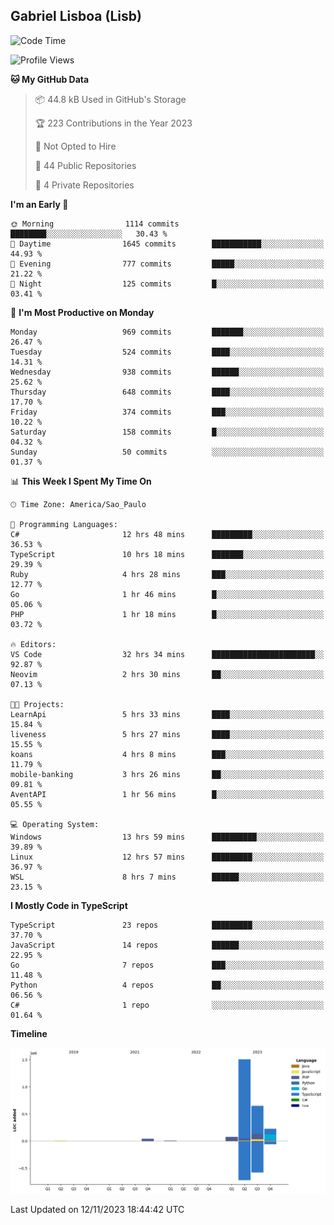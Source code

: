 ## Gabriel Lisboa (Lisb)

<!--START_SECTION:waka-->
![Code Time](http://img.shields.io/badge/Code%20Time-302%20hrs%2011%20mins-blue)

![Profile Views](http://img.shields.io/badge/Profile%20Views-2-blue)

**🐱 My GitHub Data** 

> 📦 44.8 kB Used in GitHub's Storage 
 > 
> 🏆 223 Contributions in the Year 2023
 > 
> 🚫 Not Opted to Hire
 > 
> 📜 44 Public Repositories 
 > 
> 🔑 4 Private Repositories 
 > 
**I'm an Early 🐤** 

```text
🌞 Morning                1114 commits        ████████░░░░░░░░░░░░░░░░░   30.43 % 
🌆 Daytime                1645 commits        ███████████░░░░░░░░░░░░░░   44.93 % 
🌃 Evening                777 commits         █████░░░░░░░░░░░░░░░░░░░░   21.22 % 
🌙 Night                  125 commits         █░░░░░░░░░░░░░░░░░░░░░░░░   03.41 % 
```
📅 **I'm Most Productive on Monday** 

```text
Monday                   969 commits         ███████░░░░░░░░░░░░░░░░░░   26.47 % 
Tuesday                  524 commits         ████░░░░░░░░░░░░░░░░░░░░░   14.31 % 
Wednesday                938 commits         ██████░░░░░░░░░░░░░░░░░░░   25.62 % 
Thursday                 648 commits         ████░░░░░░░░░░░░░░░░░░░░░   17.70 % 
Friday                   374 commits         ███░░░░░░░░░░░░░░░░░░░░░░   10.22 % 
Saturday                 158 commits         █░░░░░░░░░░░░░░░░░░░░░░░░   04.32 % 
Sunday                   50 commits          ░░░░░░░░░░░░░░░░░░░░░░░░░   01.37 % 
```


📊 **This Week I Spent My Time On** 

```text
🕑︎ Time Zone: America/Sao_Paulo

💬 Programming Languages: 
C#                       12 hrs 48 mins      █████████░░░░░░░░░░░░░░░░   36.53 % 
TypeScript               10 hrs 18 mins      ███████░░░░░░░░░░░░░░░░░░   29.39 % 
Ruby                     4 hrs 28 mins       ███░░░░░░░░░░░░░░░░░░░░░░   12.77 % 
Go                       1 hr 46 mins        █░░░░░░░░░░░░░░░░░░░░░░░░   05.06 % 
PHP                      1 hr 18 mins        █░░░░░░░░░░░░░░░░░░░░░░░░   03.72 % 

🔥 Editors: 
VS Code                  32 hrs 34 mins      ███████████████████████░░   92.87 % 
Neovim                   2 hrs 30 mins       ██░░░░░░░░░░░░░░░░░░░░░░░   07.13 % 

🐱‍💻 Projects: 
LearnApi                 5 hrs 33 mins       ████░░░░░░░░░░░░░░░░░░░░░   15.84 % 
liveness                 5 hrs 27 mins       ████░░░░░░░░░░░░░░░░░░░░░   15.55 % 
koans                    4 hrs 8 mins        ███░░░░░░░░░░░░░░░░░░░░░░   11.79 % 
mobile-banking           3 hrs 26 mins       ██░░░░░░░░░░░░░░░░░░░░░░░   09.81 % 
AventAPI                 1 hr 56 mins        █░░░░░░░░░░░░░░░░░░░░░░░░   05.55 % 

💻 Operating System: 
Windows                  13 hrs 59 mins      ██████████░░░░░░░░░░░░░░░   39.89 % 
Linux                    12 hrs 57 mins      █████████░░░░░░░░░░░░░░░░   36.97 % 
WSL                      8 hrs 7 mins        ██████░░░░░░░░░░░░░░░░░░░   23.15 % 
```

**I Mostly Code in TypeScript** 

```text
TypeScript               23 repos            █████████░░░░░░░░░░░░░░░░   37.70 % 
JavaScript               14 repos            ██████░░░░░░░░░░░░░░░░░░░   22.95 % 
Go                       7 repos             ███░░░░░░░░░░░░░░░░░░░░░░   11.48 % 
Python                   4 repos             ██░░░░░░░░░░░░░░░░░░░░░░░   06.56 % 
C#                       1 repo              ░░░░░░░░░░░░░░░░░░░░░░░░░   01.64 % 
```



**Timeline**

![Lines of Code chart](https://raw.githubusercontent.com/tenlisboa/tenlisboa/main/assets/bar_graph.png)


 Last Updated on 12/11/2023 18:44:42 UTC
<!--END_SECTION:waka-->

